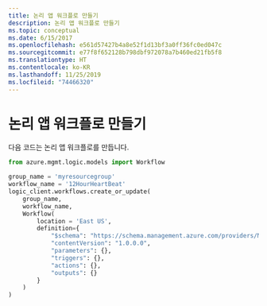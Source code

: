 ```yaml
---
title: 논리 앱 워크플로 만들기
description: 논리 앱 워크플로 만들기
ms.topic: conceptual
ms.date: 6/15/2017
ms.openlocfilehash: e561d57427b4a8e52f1d13bf3a0ff36fc0ed047c
ms.sourcegitcommit: e77f8f652128b798dbf972078a7b460ed21fb5f8
ms.translationtype: HT
ms.contentlocale: ko-KR
ms.lasthandoff: 11/25/2019
ms.locfileid: "74466320"
---
```

# <a name="create-a-logic-app-workflow"></a>논리 앱 워크플로 만들기

다음 코드는 논리 앱 워크플로를 만듭니다.

```python
from azure.mgmt.logic.models import Workflow

group_name = 'myresourcegroup'
workflow_name = '12HourHeartBeat'
logic_client.workflows.create_or_update(
    group_name,
    workflow_name,
    Workflow(
        location = 'East US',
        definition={
            "$schema": "https://schema.management.azure.com/providers/Microsoft.Logic/schemas/2016-06-01/workflowdefinition.json#",
            "contentVersion": "1.0.0.0",
            "parameters": {},
            "triggers": {},
            "actions": {},
            "outputs": {}
        }
    )
)
```

